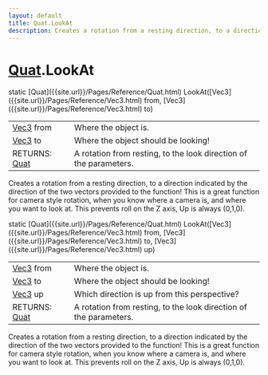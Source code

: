 ```yaml
---
layout: default
title: Quat.LookAt
description: Creates a rotation from a resting direction, to a direction indicated by the direction of the two vectors provided to the function! This is a great function for camera style rotation, when you know where a camera is, and where you want to look at. This prevents roll on the Z axis, Up is always (0,1,0).
---
```

# [Quat]({{site.url}}/Pages/Reference/Quat.html).LookAt

<div class='signature' markdown='1'>
static [Quat]({{site.url}}/Pages/Reference/Quat.html) LookAt([Vec3]({{site.url}}/Pages/Reference/Vec3.html) from, [Vec3]({{site.url}}/Pages/Reference/Vec3.html) to)
</div>

|  |  |
|--|--|
|[Vec3]({{site.url}}/Pages/Reference/Vec3.html) from|Where the object is.|
|[Vec3]({{site.url}}/Pages/Reference/Vec3.html) to|Where the object should be looking!|
|RETURNS: [Quat]({{site.url}}/Pages/Reference/Quat.html)|A rotation from resting, to the look direction of the parameters.|

Creates a rotation from a resting direction, to a direction indicated
by the direction of the two vectors provided to the function! This is a great
function for camera style rotation, when you know where a camera is, and where
you want to look at. This prevents roll on the Z axis, Up is always (0,1,0).
<div class='signature' markdown='1'>
static [Quat]({{site.url}}/Pages/Reference/Quat.html) LookAt([Vec3]({{site.url}}/Pages/Reference/Vec3.html) from, [Vec3]({{site.url}}/Pages/Reference/Vec3.html) to, [Vec3]({{site.url}}/Pages/Reference/Vec3.html) up)
</div>

|  |  |
|--|--|
|[Vec3]({{site.url}}/Pages/Reference/Vec3.html) from|Where the object is.|
|[Vec3]({{site.url}}/Pages/Reference/Vec3.html) to|Where the object should be looking!|
|[Vec3]({{site.url}}/Pages/Reference/Vec3.html) up|Which direction is up from this perspective?|
|RETURNS: [Quat]({{site.url}}/Pages/Reference/Quat.html)|A rotation from resting, to the look direction of the parameters.|

Creates a rotation from a resting direction, to a direction indicated
by the direction of the two vectors provided to the function! This is a great
function for camera style rotation, when you know where a camera is, and where
you want to look at. This prevents roll on the Z axis, Up is always (0,1,0).



